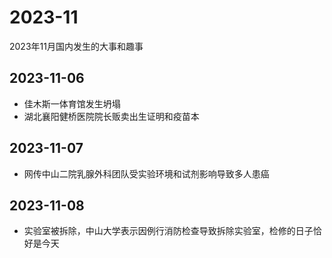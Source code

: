 # 2023-11
2023年11月国内发生的大事和趣事
## 2023-11-06
* 佳木斯一体育馆发生坍塌
* 湖北襄阳健桥医院院长贩卖出生证明和疫苗本
## 2023-11-07
* 网传中山二院乳腺外科团队受实验环境和试剂影响导致多人患癌
## 2023-11-08
* 实验室被拆除，中山大学表示因例行消防检查导致拆除实验室，检修的日子恰好是今天